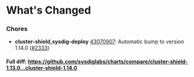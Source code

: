 # What's Changed

### Chores
- **cluster-shield,sysdig-deploy** [43070907](https://github.com/sysdiglabs/charts/commit/4307090721541412594aab33a8cf3120b44c22d7): Automatic bump to version 1.14.0 ([#2333](https://github.com/sysdiglabs/charts/issues/2333))
#### Full diff: https://github.com/sysdiglabs/charts/compare/cluster-shield-1.13.0...cluster-shield-1.14.0
